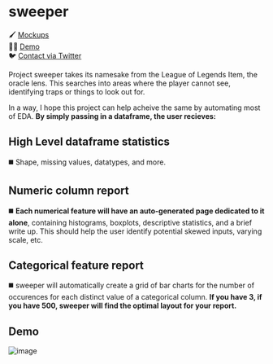# sweeper

:paintbrush: [Mockups](https://github.com/dsimonds-bot/sweeper/discussions/2) </br>
:teacher: [Demo](https://github.com/dsimonds-bot/sweeper/blob/main/src/scratch.ipynb) </br>
:bird: [Contact via Twitter](https://twitter.com/DaveSimonds2)

Project sweeper takes its namesake from the League of Legends Item, the oracle lens. This searches into areas where the player cannot see, identifying traps or things to look out for. 
 
In a way, I hope this project can help acheive the same by automating most of EDA. **By simply passing in a dataframe, the user recieves:**

## High Level dataframe statistics 
:black_medium_square: Shape, missing values, datatypes, and more.

## Numeric column report
:black_medium_square: **Each numerical feature will have an auto-generated page dedicated to it alone**, containing histograms, boxplots, descriptive statistics, and a brief write up. This should help the user identify potential skewed inputs, varying scale, etc. 

## Categorical feature report
:black_medium_square: sweeper will automatically create a grid of bar charts for the number of occurences for each distinct value of a categorical column. **If you have 3, if you have 500, sweeper will find the optimal layout for your report.**

## Demo
![image](https://user-images.githubusercontent.com/57107058/230261493-dbb6a40a-c462-49d4-9ff4-99df2b1cfe92.png)
